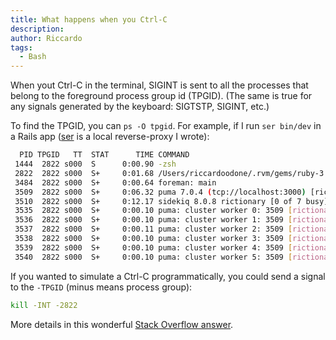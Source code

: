 ```yaml
---
title: What happens when you Ctrl-C
description:
author: Riccardo
tags:
  - Bash
---
```


When yout Ctrl-C in the terminal, SIGINT is sent to all the processes that belong to the foreground process group id (TPGID). (The same is true for any signals generated by the keyboard: SIGTSTP, SIGINT, etc.)

To find the TPGID, you can `ps -O tpgid`. For example, if I run `ser bin/dev` in a Rails app ([ser](https://github.com/3v0k4/ser) is a local reverse-proxy I wrote):

```bash
  PID TPGID   TT  STAT      TIME COMMAND
 1444  2822 s000  S      0:00.90 -zsh
 2822  2822 s000  S+     0:01.68 /Users/riccardoodone/.rvm/gems/ruby-3.4.4/gems/ser-0.1.0-x86_64-darwin/exe/x86_64-darwin/ser bin/dev
 3484  2822 s000  S+     0:00.64 foreman: main
 3509  2822 s000  S+     0:06.32 puma 7.0.4 (tcp://localhost:3000) [rictionary]
 3510  2822 s000  S+     0:12.17 sidekiq 8.0.8 rictionary [0 of 7 busy]
 3535  2822 s000  S+     0:00.10 puma: cluster worker 0: 3509 [rictionary]
 3536  2822 s000  S+     0:00.10 puma: cluster worker 1: 3509 [rictionary]
 3537  2822 s000  S+     0:00.11 puma: cluster worker 2: 3509 [rictionary]
 3538  2822 s000  S+     0:00.10 puma: cluster worker 3: 3509 [rictionary]
 3539  2822 s000  S+     0:00.10 puma: cluster worker 4: 3509 [rictionary]
 3540  2822 s000  S+     0:00.10 puma: cluster worker 5: 3509 [rictionary]
```

If you wanted to simulate a Ctrl-C programmatically, you could send a signal to the `-TPGID` (minus means process group):

```bash
kill -INT -2822
```

More details in this wonderful [Stack Overflow answer](https://unix.stackexchange.com/a/149756).
